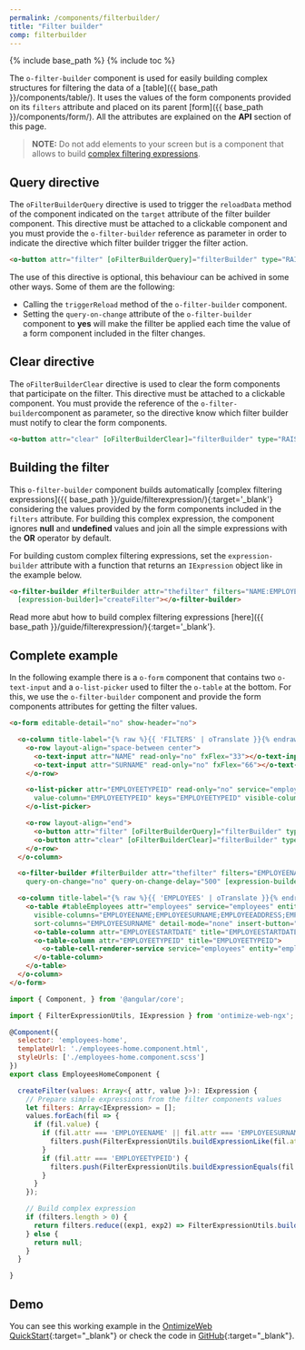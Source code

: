 ```yaml
---
permalink: /components/filterbuilder/
title: "Filter builder"
comp: filterbuilder
---
```


{% include base_path %}
{% include toc %}

The `o-filter-builder` component is used for easily building complex structures for filtering the data of a [table]({{ base_path }}/components/table/). It uses the values of the form components provided on its `filters` attribute and placed on its parent [form]({{ base_path }}/components/form/). All the attributes are explained on the **API** section of this page.

> **NOTE:** Do not add elements to your screen but is a component that allows to build [complex filtering expressions]({{base_path}}/guide/filterexpression/).

## Query directive
The `oFilterBuilderQuery` directive is used to trigger the `reloadData` method of the component indicated on the `target` attribute of the filter builder component. This directive must be attached to a clickable component and you must provide the `o-filter-builder` reference as parameter in order to indicate the directive which filter builder trigger the filter action.

```html
<o-button attr="filter" [oFilterBuilderQuery]="filterBuilder" type="RAISED" label="Filter"></o-button>
```
The use of this directive is optional, this behaviour can be achived in some other ways. Some of them are the following:
* Calling the `triggerReload` method of the `o-filter-builder` component.
* Setting the `query-on-change` attribute of the `o-filter-builder` component to **yes** will make the fillter be applied each time the value of a form component included in the filter changes.

## Clear directive
The `oFilterBuilderClear` directive is used to clear the form components that participate on the filter. This directive must be attached to a clickable component. You must provide the reference of the `o-filter-builder`component as parameter, so the directive know which filter builder must notify to clear the form components.

```html
<o-button attr="clear" [oFilterBuilderClear]="filterBuilder" type="RAISED" label="Clear"></o-button>
```

## Building the filter
This `o-filter-builder` component builds automatically [complex filtering expressions]({{ base_path }}/guide/filterexpression/){:target='_blank'} considering the values provided by the form components included in the `filters` attribute. For building this complex expression, the component ignores **null** and **undefined** values and join all the simple expressions with the **OR** operator by default.

For building custom complex filtering expressions, set the `expression-builder` attribute with a function that returns an `IExpression` object like in the example below.

```html
<o-filter-builder #filterBuilder attr="thefilter" filters="NAME:EMPLOYEENAME;SURNAME:EMPLOYEESURNAME;EMPLOYEETYPEID" [target]="tableEmployees"
  [expression-builder]="createFilter"></o-filter-builder>
```

Read more abut how to build complex filtering expressions [here]({{ base_path }}/guide/filterexpression/){:target='_blank'}.

## Complete example
In the following example there is a `o-form` component that contains two `o-text-input` and a `o-list-picker` used to filter the `o-table` at the bottom. For this, we use the `o-filter-builder` component and provide the form components attributes for getting the filter values.

```html
<o-form editable-detail="no" show-header="no">

  <o-column title-label="{% raw %}{{ 'FILTERS' | oTranslate }}{% endraw %}">
    <o-row layout-align="space-between center">
      <o-text-input attr="NAME" read-only="no" fxFlex="33"></o-text-input>
      <o-text-input attr="SURNAME" read-only="no" fxFlex="66"></o-text-input>
    </o-row>

    <o-list-picker attr="EMPLOYEETYPEID" read-only="no" service="employees" entity="employeeType" columns="EMPLOYEETYPEID;EMPLOYEETYPENAME"
      value-column="EMPLOYEETYPEID" keys="EMPLOYEETYPEID" visible-columns="EMPLOYEETYPENAME" width="33%">
    </o-list-picker>

    <o-row layout-align="end">
      <o-button attr="filter" [oFilterBuilderQuery]="filterBuilder" type="RAISED" label="Filter" class="filter-button"></o-button>
      <o-button attr="clear" [oFilterBuilderClear]="filterBuilder" type="RAISED" label="Clear" class="filter-button"></o-button>
    </o-row>
  </o-column>

  <o-filter-builder #filterBuilder attr="thefilter" filters="EMPLOYEENAME:NAME;EMPLOYEESURNAME:SURNAME;EMPLOYEETYPEID" [target]="tableEmployees"
    query-on-change="no" query-on-change-delay="500" [expression-builder]="createFilter"></o-filter-builder>

  <o-column title-label="{% raw %}{{ 'EMPLOYEES' | oTranslate }}{% endraw %}">
    <o-table #tableEmployees attr="employees" service="employees" entity="employee" columns="EMPLOYEEID;EMPLOYEETYPEID;EMPLOYEENAME;EMPLOYEESURNAME;EMPLOYEEADDRESS;EMPLOYEESTARTDATE;EMPLOYEEEMAIL;OFFICEID"
      visible-columns="EMPLOYEENAME;EMPLOYEESURNAME;EMPLOYEEADDRESS;EMPLOYEEEMAIL;EMPLOYEETYPEID;EMPLOYEESTARTDATE" keys="EMPLOYEEID"
      sort-columns="EMPLOYEESURNAME" detail-mode="none" insert-button="no" pageable="yes">
      <o-table-column attr="EMPLOYEESTARTDATE" title="EMPLOYEESTARTDATE" type="date" format="LL"></o-table-column>
      <o-table-column attr="EMPLOYEETYPEID" title="EMPLOYEETYPEID">
        <o-table-cell-renderer-service service="employees" entity="employeeType" columns="EMPLOYEETYPEID;EMPLOYEETYPENAME" value-column="EMPLOYEETYPENAME"></o-table-cell-renderer-service>
      </o-table-column>
    </o-table>
  </o-column>
</o-form>
```

```javascript
import { Component, } from '@angular/core';

import { FilterExpressionUtils, IExpression } from 'ontimize-web-ngx';

@Component({
  selector: 'employees-home',
  templateUrl: './employees-home.component.html',
  styleUrls: ['./employees-home.component.scss']
})
export class EmployeesHomeComponent {

  createFilter(values: Array<{ attr, value }>): IExpression {
    // Prepare simple expressions from the filter components values
    let filters: Array<IExpression> = [];
    values.forEach(fil => {
      if (fil.value) {
        if (fil.attr === 'EMPLOYEENAME' || fil.attr === 'EMPLOYEESURNAME') {
          filters.push(FilterExpressionUtils.buildExpressionLike(fil.attr, fil.value));
        }
        if (fil.attr === 'EMPLOYEETYPEID') {
          filters.push(FilterExpressionUtils.buildExpressionEquals(fil.attr, fil.value));
        }
      }
    });

    // Build complex expression
    if (filters.length > 0) {
      return filters.reduce((exp1, exp2) => FilterExpressionUtils.buildComplexExpression(exp1, exp2, FilterExpressionUtils.OP_AND));
    } else {
      return null;
    }
  }

}
```

## Demo
You can see this working example in the [OntimizeWeb QuickStart](https://try.imatia.com/ontimizeweb/quickstart/main/employees){:target="_blank"} or check the code in [GitHub](https://github.com/OntimizeWeb/ontimize-web-ngx-quickstart/tree/master/src/app/main/employees/employees-home){:target="_blank"}.
